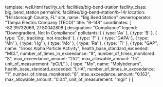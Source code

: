 template: well.html
facility_url: facilities/big-bend-station
facility_class: big_bend_station
permalink: facilities/big-bend-station/b-14r
location: "Hillsborough County, FL"
site_name: "Big Bend Station"
owner/operator: "Tampa Electric Company (TECO)"
title: "B-14R"
coordinates: [
  -82.39732069,
  27.80042808
]
designation: "Compliance"
legend: "Downgradient, Not In Compliance"
pollutants: [
  {
  type: 'As'
  },
  {
  type: 'B'
  },
  {
  type: 'Co',
  tracking: 'not-tracked'
  },
  {
  type: 'F'
  },
  {
  type: 'GAPA'
  },
  {
  type: 'Mn'
  },
  {
  type: 'Hg'
  },
  {
  type: 'Mo'
  },
  {
  type: 'Ra'
  },
  {
  type: 'Tl'
  },
  {
  type: "GAP",
  name: "Gross Alpha Particle Activity",
  health_base_standard_exceeded: "MCL",
  number_of_times_in_exceedance: "8",
  number_of_times_monitored: "8",
  max_exceedance_amount: "252",
  max_allowable_amount: "15",
  unit_of_measurement: "pCi/L"
  },
  {
  type: "Mo",
  name: "Molybdenum",
  health_base_standard_exceeded: "LHA",
  number_of_times_in_exceedance: "1",
  number_of_times_monitored: "8",
  max_exceedance_amount: "0.163",
  max_allowable_amount: "0.04",
  unit_of_measurement: "mg/l"
  }
]
